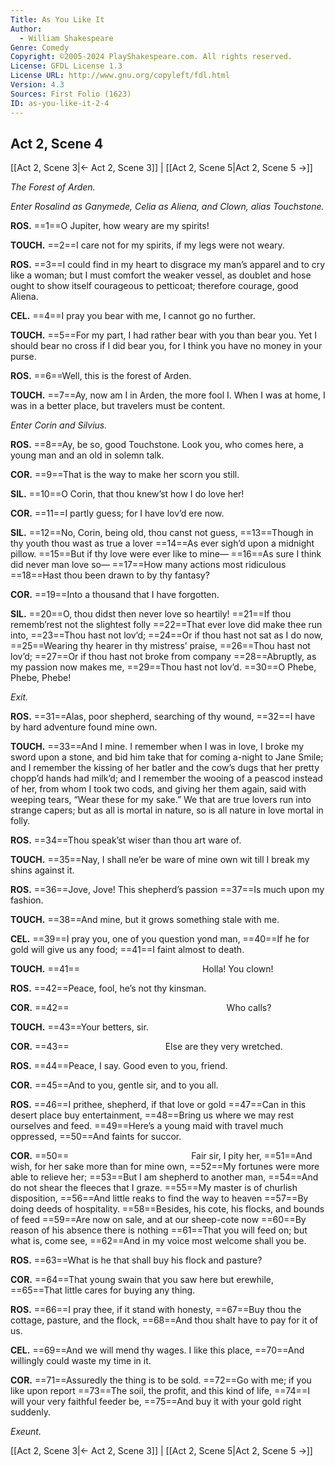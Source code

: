 ```yaml
---
Title: As You Like It
Author: 
  - William Shakespeare
Genre: Comedy
Copyright: ©2005-2024 PlayShakespeare.com. All rights reserved.
License: GFDL License 1.3
License URL: http://www.gnu.org/copyleft/fdl.html
Version: 4.3
Sources: First Folio (1623)
ID: as-you-like-it-2-4
---
```


## Act 2, Scene 4
[[Act 2, Scene 3|← Act 2, Scene 3]] | [[Act 2, Scene 5|Act 2, Scene 5 →]]

*The Forest of Arden.*

*Enter Rosalind as Ganymede, Celia as Aliena, and Clown, alias Touchstone.*

**ROS.**
==1==O Jupiter, how weary are my spirits!

**TOUCH.**
==2==I care not for my spirits, if my legs were not weary.

**ROS.**
==3==I could find in my heart to disgrace my man’s apparel and to cry like a woman; but I must comfort the weaker vessel, as doublet and hose ought to show itself courageous to petticoat; therefore courage, good Aliena.

**CEL.**
==4==I pray you bear with me, I cannot go no further.

**TOUCH.**
==5==For my part, I had rather bear with you than bear you. Yet I should bear no cross if I did bear you, for I think you have no money in your purse.

**ROS.**
==6==Well, this is the forest of Arden.

**TOUCH.**
==7==Ay, now am I in Arden, the more fool I. When I was at home, I was in a better place, but travelers must be content.

*Enter Corin and Silvius.*

**ROS.**
==8==Ay, be so, good Touchstone. Look you, who comes here, a young man and an old in solemn talk.

**COR.**
==9==That is the way to make her scorn you still.

**SIL.**
==10==O Corin, that thou knew’st how I do love her!

**COR.**
==11==I partly guess; for I have lov’d ere now.

**SIL.**
==12==No, Corin, being old, thou canst not guess,
==13==Though in thy youth thou wast as true a lover
==14==As ever sigh’d upon a midnight pillow.
==15==But if thy love were ever like to mine⁠—
==16==As sure I think did never man love so⁠—
==17==How many actions most ridiculous
==18==Hast thou been drawn to by thy fantasy?

**COR.**
==19==Into a thousand that I have forgotten.

**SIL.**
==20==O, thou didst then never love so heartily!
==21==If thou rememb’rest not the slightest folly
==22==That ever love did make thee run into,
==23==Thou hast not lov’d;
==24==Or if thou hast not sat as I do now,
==25==Wearing thy hearer in thy mistress’ praise,
==26==Thou hast not lov’d;
==27==Or if thou hast not broke from company
==28==Abruptly, as my passion now makes me,
==29==Thou hast not lov’d.
==30==O Phebe, Phebe, Phebe!

*Exit.*

**ROS.**
==31==Alas, poor shepherd, searching of thy wound,
==32==I have by hard adventure found mine own.

**TOUCH.**
==33==And I mine. I remember when I was in love, I broke my sword upon a stone, and bid him take that for coming a-night to Jane Smile; and I remember the kissing of her batler and the cow’s dugs that her pretty chopp’d hands had milk’d; and I remember the wooing of a peascod instead of her, from whom I took two cods, and giving her them again, said with weeping tears, “Wear these for my sake.” We that are true lovers run into strange capers; but as all is mortal in nature, so is all nature in love mortal in folly.

**ROS.**
==34==Thou speak’st wiser than thou art ware of.

**TOUCH.**
==35==Nay, I shall ne’er be ware of mine own wit till I break my shins against it.

**ROS.**
==36==Jove, Jove! This shepherd’s passion
==37==Is much upon my fashion.

**TOUCH.**
==38==And mine, but it grows something stale with me.

**CEL.**
==39==I pray you, one of you question yond man,
==40==If he for gold will give us any food;
==41==I faint almost to death.

**TOUCH.**
==41==              Holla! You clown!

**ROS.**
==42==Peace, fool, he’s not thy kinsman.

**COR.**
==42==                  Who calls?

**TOUCH.**
==43==Your betters, sir.

**COR.**
==43==           Else are they very wretched.

**ROS.**
==44==Peace, I say. Good even to you, friend.

**COR.**
==45==And to you, gentle sir, and to you all.

**ROS.**
==46==I prithee, shepherd, if that love or gold
==47==Can in this desert place buy entertainment,
==48==Bring us where we may rest ourselves and feed.
==49==Here’s a young maid with travel much oppressed,
==50==And faints for succor.

**COR.**
==50==              Fair sir, I pity her,
==51==And wish, for her sake more than for mine own,
==52==My fortunes were more able to relieve her;
==53==But I am shepherd to another man,
==54==And do not shear the fleeces that I graze.
==55==My master is of churlish disposition,
==56==And little reaks to find the way to heaven
==57==By doing deeds of hospitality.
==58==Besides, his cote, his flocks, and bounds of feed
==59==Are now on sale, and at our sheep-cote now
==60==By reason of his absence there is nothing
==61==That you will feed on; but what is, come see,
==62==And in my voice most welcome shall you be.

**ROS.**
==63==What is he that shall buy his flock and pasture?

**COR.**
==64==That young swain that you saw here but erewhile,
==65==That little cares for buying any thing.

**ROS.**
==66==I pray thee, if it stand with honesty,
==67==Buy thou the cottage, pasture, and the flock,
==68==And thou shalt have to pay for it of us.

**CEL.**
==69==And we will mend thy wages. I like this place,
==70==And willingly could waste my time in it.

**COR.**
==71==Assuredly the thing is to be sold.
==72==Go with me; if you like upon report
==73==The soil, the profit, and this kind of life,
==74==I will your very faithful feeder be,
==75==And buy it with your gold right suddenly.

*Exeunt.*

[[Act 2, Scene 3|← Act 2, Scene 3]] | [[Act 2, Scene 5|Act 2, Scene 5 →]]